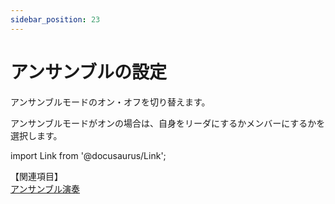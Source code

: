 ```yaml
---
sidebar_position: 23
---
```


# アンサンブルの設定

アンサンブルモードのオン・オフを切り替えます。

アンサンブルモードがオンの場合は、自身をリーダにするかメンバーにするかを選択します。

import Link from '@docusaurus/Link';

【関連項目】<br />
[アンサンブル演奏](/docs/guide/Gesture_Playing_Mode/Ensemble_Playing/ensemble_playing-category)